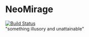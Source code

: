 # NeoMirage
[![Build Status](https://travis-ci.org/HasseNasse/neomirage.svg?branch=master)](https://travis-ci.org/HasseNasse/neomirage)  
"something illusory and unattainable"
